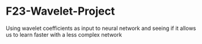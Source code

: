 # F23-Wavelet-Project
Using wavelet coefficients as input to neural network and seeing if it allows us to learn faster with a less complex network
